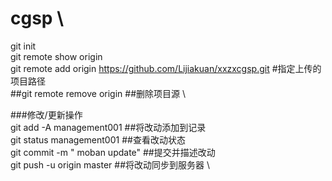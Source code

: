 # cgsp \
git init    \
git remote show origin \
git remote add origin https://github.com/Lijiakuan/xxzxcgsp.git  #指定上传的项目路径 \
##git remote remove origin      ##删除项目源 \

###修改/更新操作 \
git add -A management001   ##将改动添加到记录 \
git status management001   ##查看改动状态 \
git commit -m " moban update"   ##提交并描述改动 \
git push -u origin master       ##将改动同步到服务器 \

